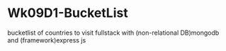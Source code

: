 # Wk09D1-BucketList
bucketlist of countries to visit fullstack with (non-relational DB)mongodb and (framework)express js
